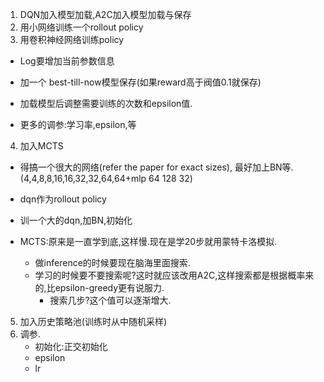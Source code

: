 1. DQN加入模型加载,A2C加入模型加载与保存
2. 用小网络训练一个rollout policy 
3. 用卷积神经网络训练policy
- Log要增加当前参数信息
- 加一个 best-till-now模型保存(如果reward高于阀值0.1就保存)
- 加载模型后调整需要训练的次数和epsilon值.

- 更多的调参:学习率,epsilon,等

4. 加入MCTS
- 得搞一个很大的网络(refer the paper for exact sizes), 最好加上BN等.(4,4,8,8,16,16,32,32,64,64+mlp 64 128 32)
- dqn作为rollout policy 
- 训一个大的dqn,加BN,初始化

- MCTS:原来是一直学到底,这样慢.现在是学20步就用蒙特卡洛模拟.
    - 做inference的时候要现在脑海里面搜索.
    - 学习的时候要不要搜索呢?这时就应该改用A2C,这样搜索都是根据概率来的,比epsilon-greedy更有说服力.
        - 搜索几步?这个值可以逐渐增大.


5. 加入历史策略池(训练时从中随机采样)
6. 调参.
    - 初始化:正交初始化
    - epsilon 
    - lr

